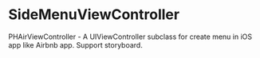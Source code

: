 SideMenuViewController
======================

PHAirViewController - A UIViewController subclass for create menu in iOS app like Airbnb app. Support storyboard.
